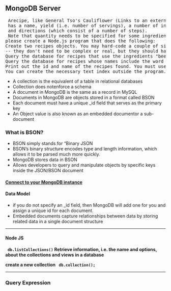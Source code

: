 <h2> MongoDB Server </h2>

<pre> Arecipe, like General Tso's Cauliflower (Links to an external site.), 
 has a name, yield (i.e. number of servings), a number of ingredients, 
 and directions (which consist of a number of steps). 
 Note that quantity needs to be specified for some ingredients (e.g. 2 teaspoons of oil) but not for the others (e.g. salt).
please create a Node.js program that does the following:
Create two recipes objects. You may hard-code a couple of simple, make-up recipes 
-- they don't need to be complex or real, but they should have all the properties described above.
Query the database for recipes that use the ingredients "beef" and "potato". Print out the id and name of the recipes found.
Query the database for recipes whose names include the word "Steak". 
Print out the id and name of the recipes found. You must use Text Search for this query. 
You can create the necessary text index outside the program.</pre>








<ul>
<li> A collection is the equivalent of a table in relational databases </li>
<li> Collection does notenforce a schema </li>
<li> A document in MongoDB is the same as a record in MySQL </li>
<li> Documents in MongoDB are objects stored in a format called BSON </li> 
<li> Each document must have a unique _id field that serves as the primary key </li>
<li> An Object value is also known as an embedded documentor a sub-document </li>
</ul>

<h3>What is BSON? </h3>
<ul> 
  <li>BSON simply stands for “Binary JSON </li>
  <li> BSON’s binary structure encodes type and length information, which allows it to be parsed much more quickly. </li>
  <li>MongoDB stores data in BSON </li>
  <li> Allows developers to query and manipulate objects by specific keys inside the JSON/BSON document</li>
</ul>

<h4> <a href="https://docs.mongodb.com/guides/server/drivers/"> Connect to your MongoDB instance</a> </h4>

<h4>Data Model </h4>
  <ul>
    <li> if you do not specify an _id field, then MongoDB will add one for you and assign a unique id for each document.</h4>
    <li>Embedded documents capture relationships between data by storing related data in a single document structure</li>
  </ul>
  
---

<h4> Node JS <h4>
<p> <code> db.listCollections()</code> Retrieve information, i.e. the name and options, about the collections and views in a database</p>
  <p> create a new collection <code> db.collection(); </code></p>

---

<h3> Query Expression</h3>
